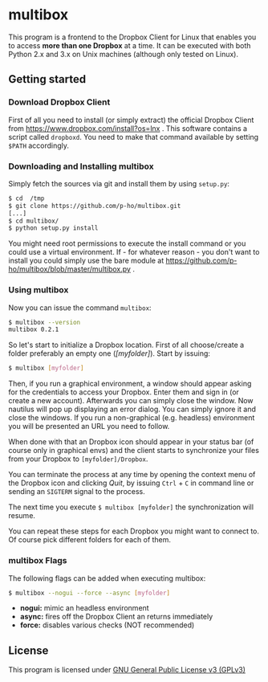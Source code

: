 # multibox
This program is a frontend to the Dropbox Client for Linux that enables you to access **more than one Dropbox** at a time.
It can be executed with both Python 2.x and 3.x on Unix machines (although only tested on Linux).

## Getting started
### Download Dropbox Client 
First of all you need to install (or simply extract) the official Dropbox Client from https://www.dropbox.com/install?os=lnx .
This software contains a script called `dropboxd`. You need to make that command available by setting `$PATH` accordingly.

### Downloading and Installing multibox
Simply fetch the sources via git and install them by using `setup.py`:
```bash
$ cd  /tmp
$ git clone https://github.com/p-ho/multibox.git
[...]
$ cd multibox/
$ python setup.py install
```
You might need root permissions to execute the install command or you could use a virtual environment.
If - for whatever reason - you don't want to install you could simply use the bare module at  https://github.com/p-ho/multibox/blob/master/multibox.py .

### Using multibox
Now you can issue the command `multibox`:
```bash
$ multibox --version
multibox 0.2.1
```
So let's start to initialize a Dropbox location. First of all choose/create a folder preferably an empty one (_[myfolder]_).
Start by issuing:
```bash
$ multibox [myfolder]
```
Then, if you run a graphical environment, a window should appear asking for the credentials to access your Dropbox.
Enter them and sign in (or create a new account). Afterwards you can simply close the window. Now nautilus will pop up
displaying an error dialog. You can simply ignore it and close the windows.
If you run a non-graphical (e.g. headless) environment you will be presented an URL you need to follow.

When done with that an Dropbox icon should appear in your status bar (of course only in graphical envs) and the client
starts to synchronize your files from your Dropbox to `[myfolder]/Dropbox`.

You can terminate the process at any time by opening the context menu of the Dropbox icon and clicking _Quit_, by
issuing `Ctrl` + `C` in command line or sending an `SIGTERM` signal to the process.

The next time you execute `$ multibox [myfolder]` the synchronization will resume.

You can repeat these steps for each Dropbox you might want to connect to. Of course pick different folders for each of them.

### multibox Flags
The following flags can be added when executing multibox:
```bash
$ multibox --nogui --force --async [myfolder]
```
 - **nogui:** mimic an headless environment
 - **async:** fires off the Dropbox Client an returns immediately
 - **force:** disables various checks (NOT recommended)
 
## License
This program is licensed under [GNU General Public License v3 (GPLv3)](https://www.gnu.org/licenses/gpl.html)
